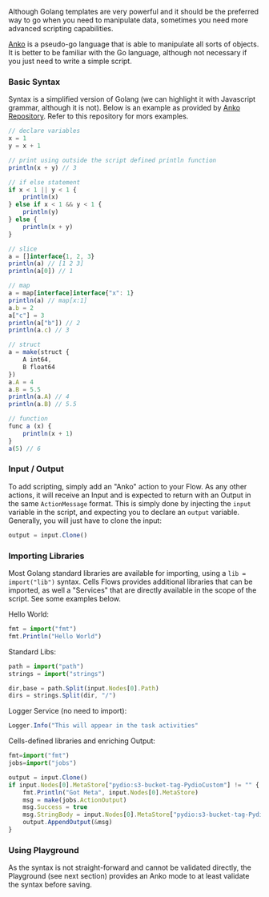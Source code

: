 Although Golang templates are very powerful and it should be the preferred way to go when you need to manipulate data, sometimes you need more advanced scripting capabilities.

[Anko](https://github.com/mattn/anko) is a pseudo-go language that is able to manipulate all sorts of objects. It is better to be familiar with the Go language, although not necessary if you just need to write a simple script.

### Basic Syntax

Syntax is a simplified version of Golang (we can highlight it with Javascript grammar, although it is not). Below is an example as provided by [Anko Repository](https://github.com/mattn/anko). Refer to this repository for mors examples.

```javascript
// declare variables
x = 1
y = x + 1

// print using outside the script defined println function
println(x + y) // 3

// if else statement
if x < 1 || y < 1 {
	println(x)
} else if x < 1 && y < 1 {
	println(y)
} else {
	println(x + y)
}

// slice
a = []interface{1, 2, 3}
println(a) // [1 2 3]
println(a[0]) // 1

// map
a = map[interface]interface{"x": 1}
println(a) // map[x:1]
a.b = 2
a["c"] = 3
println(a["b"]) // 2
println(a.c) // 3

// struct
a = make(struct {
	A int64,
	B float64
})
a.A = 4
a.B = 5.5
println(a.A) // 4
println(a.B) // 5.5

// function
func a (x) {
	println(x + 1)
}
a(5) // 6
```


### Input / Output

To add scripting, simply add an "Anko" action to your Flow. As any other actions, it will receive an Input and is expected to return with an Output in the same `ActionMessage` format. This is simply done by injecting the `input` variable in the script, and expecting you to declare an `output` variable. Generally, you will just have to clone the input: 
```javascript
output = input.Clone()
```

### Importing Libraries

Most Golang standard libraries are available for importing, using a `lib = import("lib")` syntax. Cells Flows provides additional libraries that can be imported, as well a "Services" that are directly available in the scope of the script. See some examples below. 

Hello World: 
```javascript
fmt = import("fmt")
fmt.Println("Hello World")
```

Standard Libs: 
```javascript
path = import("path")
strings = import("strings")

dir,base = path.Split(input.Nodes[0].Path) 
dirs = strings.Split(dir, "/")
```

Logger Service (no need to import):
```javascript
Logger.Info("This will appear in the task activities"
```

Cells-defined libraries and enriching Output: 
```javascript
fmt=import("fmt")
jobs=import("jobs")

output = input.Clone()
if input.Nodes[0].MetaStore["pydio:s3-bucket-tag-PydioCustom"] != "" {
    fmt.Println("Got Meta", input.Nodes[0].MetaStore)
	msg = make(jobs.ActionOutput)
	msg.Success = true
	msg.StringBody = input.Nodes[0].MetaStore["pydio:s3-bucket-tag-PydioCustom"];
	output.AppendOutput(&msg)
}
```

### Using Playground

As the syntax is not straight-forward and cannot be validated directly, the Playground (see next section) provides an Anko mode to at least validate the syntax before saving.